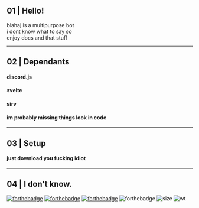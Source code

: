 ## 01 | Hello!
blahaj is a multipurpose bot\
i dont know what to say so\
enjoy docs and that stuff

---
## 02 | Dependants
#### discord.js
#### svelte
#### sirv
#### im probably missing things look in code
---
## 03 | Setup
#### just download you fucking idiot
---
## 04 | I don't know.
[![forthebadge](https://forthebadge.com/images/badges/does-not-contain-msg.svg)](https://forthebadge.com) [![forthebadge](https://forthebadge.com/images/badges/for-sharks.svg)](https://forthebadge.com) [![forthebadge](https://forthebadge.com/images/badges/made-with-javascript.svg)](https://forthebadge.com) ![forthebadge](https://forthebadge.com/images/badges/open-source.svg) ![size](https://img.shields.io/github/languages/code-size/mintxshi/blahaj?color=9cf&style=for-the-badge) ![wt](https://img.shields.io/github/commit-activity/m/mintxshi/blahaj?color=9cf&label=worktime&style=for-the-badge)
